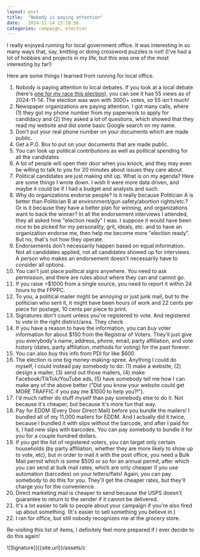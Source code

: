 ```yaml
---
layout: post
title:  "Nobody is paying attention"
date:   2024-11-14 23:18:56
categories: campaign, election
---
```


I really enjoyed running for local government office. It was interesting in so many ways that, say, knitting or doing crossword puzzles is not! (I've had a lot of hobbies and projects in my life, but this was one of the most interesting by far!)

Here are some things I learned from running for local office.

1. Nobody is paying attention to local debates. If you look at a local debate (here's <a href="https://www.youtube.com/watch?v=dv7niOrPaCU">one for my race this election</a>), you can see it has 55 views as of 2024-11-14. The election was won with 3000+ votes, so 55 isn't much!
1. Newspaper organizations are paying attention. I got many calls, where (1) they got my phone number from my paperwork to apply for candidacy and (2) they asked a lot of questions, which showed that they read my website and did some basic Google search on my name.
1. Don't put your real phone number on your documents which are made public.
1. Get a P.O. Box to put on your documents that are made public.
1. You can look up political contributions as well as political spending for all the candidates
1. A lot of people will open their door when you knock, and they may even be willing to talk to you for 20 minutes about issues they care about.
1. Political candidates are just making shit up. What is on my agenda? Here are some things I wrote down. I wish it were more data driven, and maybe it could be if I had a budget and analysts and such.
1. Why do organizations endorse people? Is it really because Politician A is better than Politician B at environment/gun safety/abortion rights/etc.? Or is it because they have a better plan for winning, and organizations want to back the winner? In all the endorsement interviews I attended, they all asked how "election ready" I was. I suppose it would have been nice to be picked for my personality, grit, ideals, etc. and to have an organization endorse me, then help me become more "election ready". But no, that's not how they operate.
1. Endorsements don't necessarily happen based on equal information. Not all candidates applied, not all candidates showed up for interviews. A person who makes an endorsement doesn't necessarily have to consider all options.
1. You can't just place political signs anywhere. You need to ask permission, and there are rules about where they can and cannot go.
1. If you raise >$1000 from a single source, you need to report it within 24 hours to the FPPPC.
1. To you, a political mailer might be annoying or just junk mail, but to the politician who sent it, it might have been hours of work and 22 cents per piece for postage, 10 cents per piece to print.
1. Signatures don't count unless you're registered to vote. And registered to vote in the right district/area. They check.
1. If you have a reason to have the information, you can buy voter information for about $150 from the Registrar of Voters. They'll just give you everybody's name, address, phone, email, party affiliation, and vote history (dates, party affiliation, methods for voting) for the past forever.
1. You can also buy this info from PDI for like $600
1. The election is one big money-making-spree. Anything I could do myself, I could instead pay somebody to do: (1) make a website, (2) design a mailer, (3) send out those mailers, (4) make Facebook/TikTok/YouTube ads, (5) have somebody tell me how I can make any of the above better ("Did you know your website could get MORE TRAFFIC if you pay me $1000 to help you?!").
1. I'd much rather do stuff myself than pay somebody else to do it. Not because it's cheaper, but because it's more fun that way.
1. Pay for EDDM (Every Door Direct Mail) before you bundle the mailers! I bundled all of my 11,000 mailers for EDDM. And I actually did it twice, because I bundled it with slips without the barcode, and after I paid for it, I had new slips with barcodes. You can pay somebody to bundle it for you for a couple hundred dollars. 
1. If you get the list of registered voters, you can target only certain households (by party affiliation, whether they are more likely to show up to vote, etc), but in order to mail it with the post office, you need a Bulk Mail permit which is some $500 or so for an annual permit, after which you can send at bulk mail rates, which are only cheaper if you use automation (barcodes) on your letters/flats! Again, you can pay somebody to do this for you. They'll get the cheaper rates, but they'll charge you for the convenience.
1. Direct marketing mail is cheaper to send because the USPS doesn't guarantee to return to the sender if it cannot be delivered.
1. It's a lot easier to talk to people about your campaign if you're also fired up about something. (It's easier to sell something you believe in.)
1. I ran for office, but still nobody recognizes me at the grocery store.

Re-visiting this list of items, I definitely feel more prepared if I ever decide to do this again!

![Signature]({{site.url}}/assets/c